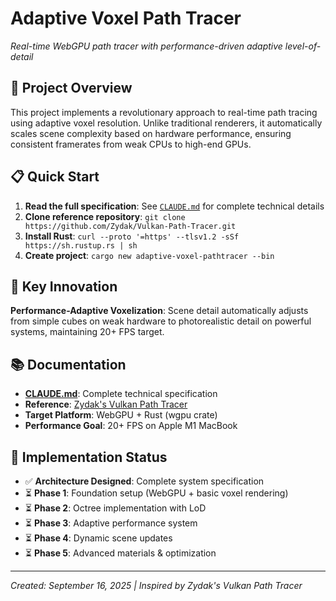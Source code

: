 # Adaptive Voxel Path Tracer

*Real-time WebGPU path tracer with performance-driven adaptive level-of-detail*

## 🎯 Project Overview

This project implements a revolutionary approach to real-time path tracing using adaptive voxel resolution. Unlike traditional renderers, it automatically scales scene complexity based on hardware performance, ensuring consistent framerates from weak CPUs to high-end GPUs.

## 📋 Quick Start

1. **Read the full specification**: See [`CLAUDE.md`](./CLAUDE.md) for complete technical details
2. **Clone reference repository**: `git clone https://github.com/Zydak/Vulkan-Path-Tracer.git`
3. **Install Rust**: `curl --proto '=https' --tlsv1.2 -sSf https://sh.rustup.rs | sh`
4. **Create project**: `cargo new adaptive-voxel-pathtracer --bin`

## 🎨 Key Innovation

**Performance-Adaptive Voxelization**: Scene detail automatically adjusts from simple cubes on weak hardware to photorealistic detail on powerful systems, maintaining 20+ FPS target.

## 📚 Documentation

- **[CLAUDE.md](./CLAUDE.md)**: Complete technical specification
- **Reference**: [Zydak's Vulkan Path Tracer](https://github.com/Zydak/Vulkan-Path-Tracer)
- **Target Platform**: WebGPU + Rust (wgpu crate)
- **Performance Goal**: 20+ FPS on Apple M1 MacBook

## 🚀 Implementation Status

- ✅ **Architecture Designed**: Complete system specification
- ⏳ **Phase 1**: Foundation setup (WebGPU + basic voxel rendering)
- ⏳ **Phase 2**: Octree implementation with LoD
- ⏳ **Phase 3**: Adaptive performance system
- ⏳ **Phase 4**: Dynamic scene updates
- ⏳ **Phase 5**: Advanced materials & optimization

---

*Created: September 16, 2025 | Inspired by Zydak's Vulkan Path Tracer*
